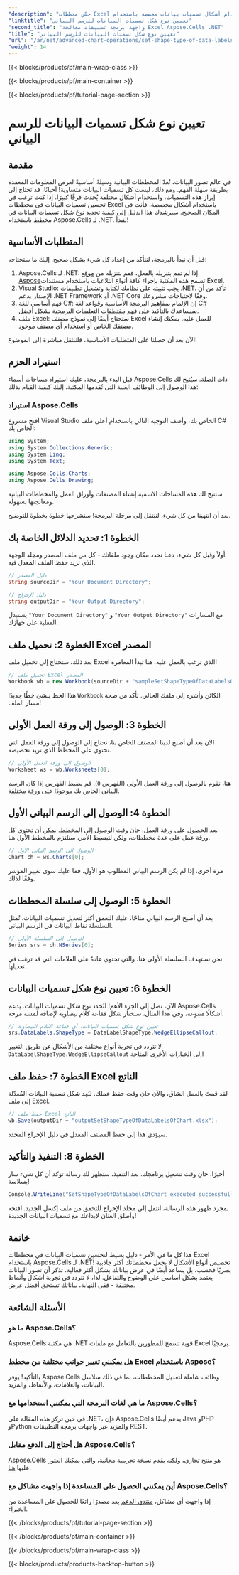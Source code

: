 ```yaml
---
"description": "حسّن مخططات Excel الخاصة بك باستخدام أشكال تسميات بيانات مخصصة باستخدام Aspose.Cells لـ .NET. اتبع هذا الدليل خطوة بخطوة لتحسين عرض بياناتك."
"linktitle": "تعيين نوع شكل تسميات البيانات للرسم البياني"
"second_title": "واجهة برمجة تطبيقات معالجة Excel Aspose.Cells .NET"
"title": "تعيين نوع شكل تسميات البيانات للرسم البياني"
"url": "/ar/net/advanced-chart-operations/set-shape-type-of-data-labels-of-chart/"
"weight": 14
---
```


{{< blocks/products/pf/main-wrap-class >}}

{{< blocks/products/pf/main-container >}}

{{< blocks/products/pf/tutorial-page-section >}}

# تعيين نوع شكل تسميات البيانات للرسم البياني

## مقدمة

في عالم تصور البيانات، تُعدّ المخططات البيانية وسيلةً أساسيةً لعرض المعلومات المعقدة بطريقة سهلة الفهم. ومع ذلك، ليست كل تسميات البيانات متساوية! أحيانًا، قد تحتاج إلى إبراز هذه التسميات، واستخدام أشكال مختلفة يُحدث فرقًا كبيرًا. إذا كنت ترغب في تحسين تسميات البيانات في مخططات Excel باستخدام أشكال مخصصة، فأنت في المكان الصحيح. سيرشدك هذا الدليل إلى كيفية تحديد نوع شكل تسميات البيانات في مخطط باستخدام Aspose.Cells لـ .NET. لنبدأ!

## المتطلبات الأساسية

قبل أن نبدأ بالبرمجة، لنتأكد من إعداد كل شيء بشكل صحيح. إليك ما ستحتاجه:

1. Aspose.Cells لـ .NET: إذا لم تقم بتنزيله بالفعل، فقم بتنزيله من [موقع Aspose](https://releases.aspose.com/cells/net/)تسمح هذه المكتبة بإجراء كافة أنواع التلاعبات باستخدام مستندات Excel.
2. Visual Studio: يجب تثبيته على نظامك لكتابة وتشغيل تطبيقات .NET. تأكد من أن الإصدار يدعم .NET Framework أو .NET Core وفقًا لاحتياجات مشروعك.
3. فهم أساسي للغة C#: إن الإلمام بمفاهيم البرمجة الأساسية وقواعد لغة C# سيساعدك بالتأكيد على فهم مقتطفات التعليمات البرمجية بشكل أفضل.
4. ملف Excel: ستحتاج أيضًا إلى نموذج مصنف Excel للعمل عليه. يمكنك إنشاء مصنفك الخاص أو استخدام أي مصنف موجود.

الآن بعد أن حصلنا على المتطلبات الأساسية، فلننتقل مباشرة إلى الموضوع!

## استيراد الحزم

قبل البدء بالبرمجة، عليك استيراد مساحات أسماء Aspose.Cells ذات الصلة. سيُتيح لك هذا الوصول إلى الوظائف الغنية التي تُقدمها المكتبة. إليك كيفية القيام بذلك:

### استيراد Aspose.Cells

افتح مشروع Visual Studio الخاص بك، وأضف التوجيه التالي باستخدام أعلى ملف C# الخاص بك:

```csharp
using System;
using System.Collections.Generic;
using System.Linq;
using System.Text;

using Aspose.Cells.Charts;
using Aspose.Cells.Drawing;
```

ستتيح لك هذه المساحات الاسمية إنشاء المصنفات وأوراق العمل والمخططات البيانية ومعالجتها بسهولة.

بعد أن انتهينا من كل شيء، لننتقل إلى مرحلة البرمجة! سنشرحها خطوة بخطوة للتوضيح.

## الخطوة 1: تحديد الدلائل الخاصة بك

أولاً وقبل كل شيء، دعنا نحدد مكان وجود ملفاتك - كل من ملف المصدر ومجلد الوجهة الذي تريد حفظ الملف المعدل فيه.

```csharp
// دليل المصدر
string sourceDir = "Your Document Directory";

// دليل الإخراج
string outputDir = "Your Output Directory";
```

يستبدل `"Your Document Directory"` و `"Your Output Directory"` مع المسارات الفعلية على جهازك.

## الخطوة 2: تحميل ملف Excel المصدر

بعد ذلك، ستحتاج إلى تحميل ملف Excel الذي ترغب بالعمل عليه. هنا تبدأ المغامرة!

```csharp
// تحميل ملف Excel المصدر
Workbook wb = new Workbook(sourceDir + "sampleSetShapeTypeOfDataLabelsOfChart.xlsx");
```

هذا الخط ينشئ خطًا جديدًا `Workbook` الكائن وأشره إلى ملفك الحالي. تأكد من صحة مسار الملف!

## الخطوة 3: الوصول إلى ورقة العمل الأولى

الآن بعد أن أصبح لدينا المصنف الخاص بنا، نحتاج إلى الوصول إلى ورقة العمل التي تحتوي على المخطط الذي تريد تخصيصه.

```csharp
// الوصول إلى ورقة العمل الأولى
Worksheet ws = wb.Worksheets[0];
```

هنا، نقوم بالوصول إلى ورقة العمل الأولى (الفهرس `0`). قم بضبط الفهرس إذا كان الرسم البياني الخاص بك موجودًا على ورقة مختلفة.

## الخطوة 4: الوصول إلى الرسم البياني الأول

بعد الحصول على ورقة العمل، حان وقت الوصول إلى المخطط. يمكن أن تحتوي كل ورقة عمل على عدة مخططات، ولكن لتبسيط الأمر، سنلتزم بالمخطط الأول هنا.

```csharp
// الوصول إلى الرسم البياني الأول
Chart ch = ws.Charts[0];
```

مرة أخرى، إذا لم يكن الرسم البياني المطلوب هو الأول، فما عليك سوى تغيير المؤشر وفقًا لذلك.

## الخطوة 5: الوصول إلى سلسلة المخططات

بعد أن أصبح الرسم البياني متاحًا، عليك التعمق أكثر لتعديل تسميات البيانات. تُمثل السلسلة نقاط البيانات في الرسم البياني.

```csharp
// الوصول إلى السلسلة الأولى
Series srs = ch.NSeries[0];
```

نحن نستهدف السلسلة الأولى هنا، والتي تحتوي عادةً على العلامات التي قد ترغب في تعديلها.

## الخطوة 6: تعيين نوع شكل تسميات البيانات

الآن، نصل إلى الجزء الأهم! لنُحدد نوع شكل تسميات البيانات. يدعم Aspose.Cells أشكالًا متنوعة، وفي هذا المثال، سنختار شكل فقاعة كلام بيضاوية لإضافة لمسة مرحة.

```csharp
// تعيين نوع شكل تسميات البيانات، أي فقاعة الكلام البيضاوية
srs.DataLabels.ShapeType = DataLabelShapeType.WedgeEllipseCallout;
```

لا تتردد في تجربة أنواع مختلفة من الأشكال عن طريق التغيير `DataLabelShapeType.WedgeEllipseCallout` إلى الخيارات الأخرى المتاحة!

## الخطوة 7: حفظ ملف Excel الناتج

لقد قمتَ بالعمل الشاق، والآن حان وقت حفظ عملك. لنُعِد شكل تسمية البيانات المُعدّلة إلى ملف Excel.

```csharp
// حفظ ملف Excel الناتج
wb.Save(outputDir + "outputSetShapeTypeOfDataLabelsOfChart.xlsx");
```

سيؤدي هذا إلى حفظ المصنف المعدل في دليل الإخراج المحدد.

## الخطوة 8: التنفيذ والتأكيد

أخيرًا، حان وقت تشغيل برنامجك. بعد التنفيذ، ستظهر لك رسالة تؤكد أن كل شيء سار بسلاسة!

```csharp
Console.WriteLine("SetShapeTypeOfDataLabelsOfChart executed successfully.");
```

بمجرد ظهور هذه الرسالة، انتقل إلى مجلد الإخراج للتحقق من ملف إكسل الجديد. افتحه وأطلق العنان لإبداعك مع تسميات البيانات الجديدة!

## خاتمة

هذا كل ما في الأمر - دليل بسيط لتحسين تسميات البيانات في مخططات Excel باستخدام Aspose.Cells لـ .NET! تخصيص أنواع الأشكال لا يجعل مخططاتك أكثر جاذبية بصريًا فحسب، بل يساعد أيضًا في عرض بياناتك بشكل أكثر فعالية. تذكر أن تصور البيانات يعتمد بشكل أساسي على الوضوح والتفاعل. لذا، لا تتردد في تجربة أشكال وأنماط مختلفة - ففي النهاية، بياناتك تستحق أفضل عرض.

## الأسئلة الشائعة

### ما هو Aspose.Cells؟  
Aspose.Cells هي مكتبة .NET قوية تسمح للمطورين بالتعامل مع ملفات Excel برمجيًا.

### هل يمكنني تغيير جوانب مختلفة من مخطط Excel باستخدام Aspose؟  
بالتأكيد! يوفر Aspose.Cells وظائف شاملة لتعديل المخططات، بما في ذلك سلاسل البيانات، والعلامات، والأنماط، والمزيد.

### ما هي لغات البرمجة التي يمكنني استخدامها مع Aspose.Cells؟  
في حين تركز هذه المقالة على .NET، فإن Aspose.Cells يدعم أيضًا Java وPHP وPython والمزيد عبر واجهات برمجة التطبيقات REST.

### هل أحتاج إلى الدفع مقابل Aspose.Cells؟  
Aspose.Cells هو منتج تجاري، ولكنه يقدم نسخة تجريبية مجانية، والتي يمكنك العثور عليها [هنا](https://releases.aspose.com/).

### أين يمكنني الحصول على المساعدة إذا واجهت مشاكل مع Aspose.Cells؟  
إذا واجهت أي مشاكل، [منتدى الدعم](https://forum.aspose.com/c/cells/9) يعد مصدرًا رائعًا للحصول على المساعدة من الخبراء.

{{< /blocks/products/pf/tutorial-page-section >}}

{{< /blocks/products/pf/main-container >}}

{{< /blocks/products/pf/main-wrap-class >}}

{{< blocks/products/products-backtop-button >}}